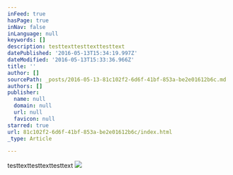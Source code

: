 ```yaml
---
inFeed: true
hasPage: true
inNav: false
inLanguage: null
keywords: []
description: testtexttesttexttesttext
datePublished: '2016-05-13T15:34:19.997Z'
dateModified: '2016-05-13T15:33:36.966Z'
title: ''
author: []
sourcePath: _posts/2016-05-13-81c102f2-6d6f-41bf-853a-be2e01612b6c.md
authors: []
publisher:
  name: null
  domain: null
  url: null
  favicon: null
starred: true
url: 81c102f2-6d6f-41bf-853a-be2e01612b6c/index.html
_type: Article

---
```

testtexttesttexttesttext
![](https://the-grid-user-content.s3-us-west-2.amazonaws.com/5d577fc0-c4d5-425d-9b54-38a6ab6f8b28.jpg)